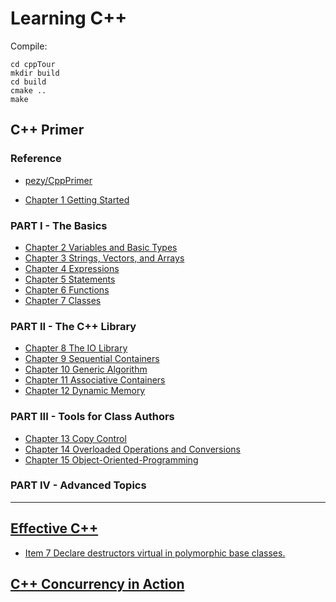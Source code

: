 # Learning C++

Compile:

`cd cppTour`  
`mkdir build`  
`cd build`  
`cmake ..`  
`make`  

## C++ Primer

### Reference  

+ [pezy/CppPrimer](https://github.com/pezy/CppPrimer)  



- [Chapter 1 Getting Started](./ex/ch01/readme.md) 

### PART I - The Basics
- [Chapter 2 Variables and Basic Types](./primer/ch02/readme.md)  
- [Chapter 3 Strings, Vectors, and Arrays](./primer/ch03/readme.md)  
- [Chapter 4 Expressions](./primer/ch04/readme.md)  
- [Chapter 5 Statements](./primer/ch05/readme.md)  
- [Chapter 6 Functions](./primer/ch06/readme.md)
- [Chapter 7 Classes](./primer/ch07/readme.md)

### PART II - The C++ Library
- [Chapter 8 The IO Library](./primer/ch08/readme.md)  
- [Chapter 9 Sequential Containers](./primer/ch09/readme.md)  
- [Chapter 10 Generic Algorithm](./primer/ch10/readme.md)  
- [Chapter 11 Associative Containers](./primer/ch11/readme.md)  
- [Chapter 12 Dynamic Memory](./primer/ch12/readme.md)  

### PART III - Tools for Class Authors  
- [Chapter 13 Copy Control](./primer/ch13/readme.md)  
- [Chapter 14 Overloaded Operations and Conversions](./primer/ch14/readme.md)
- [Chapter 15 Object-Oriented-Programming](./primer/ch15/readme.md)  

### PART IV - Advanced Topics

---

## [Effective C++](./effective/old)  
- [Item 7 Declare destructors virtual in polymorphic base classes.](./effective/old/item7/readme.md)
## [C++ Concurrency in Action](./concurrency)


